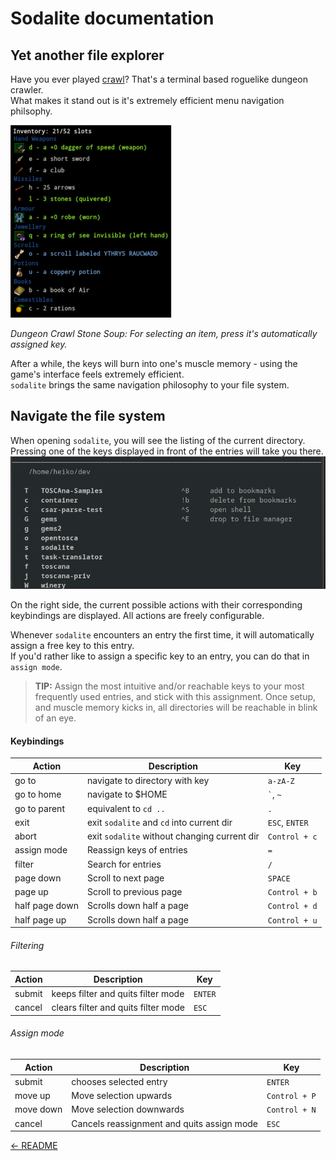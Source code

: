 # Sodalite documentation
## Yet another file explorer
Have you ever played [crawl](https://crawl.develz.org/)?
That's a terminal based roguelike dungeon crawler.  
What makes it stand out is it's extremely efficient menu navigation philsophy. 

![dcss inventar management](crawl.png)

*Dungeon Crawl Stone Soup: For selecting an item, press it's automatically assigned key.*

After a while, the keys will burn into one's muscle memory - using the game's interface feels extremely efficient.  
`sodalite` brings the same navigation philosophy to your file system.

## Navigate the file system
When opening `sodalite`, you will see the listing of the current directory.   
Pressing one of the keys displayed in front of the entries will take you there.
![Sodalite](sodalite.png)

On the right side, the current possible actions with their corresponding keybindings are displayed. All actions are freely configurable. 

Whenever `sodalite` encounters an entry the first time, it will automatically assign a free key to this entry.  
If you'd rather like to assign a specific key to an entry, you can do that in `assign mode`.  
> **TIP:** Assign the most intuitive and/or reachable keys to your most frequently used entries, and stick with this assignment. 
Once setup, and muscle memory kicks in, all directories will be reachable in blink of an eye.

#### Keybindings
| Action            | Description                                  | Key              |
| ----------------- | -----------                                  | ---------------- |
| go to             | navigate to directory with key               | `a-zA-Z`         |
| go to home        | navigate to $HOME                            | `` ` ``, `~`     |
| go to parent      | equivalent to `cd ..`                        | `.`              |
| exit              | exit `sodalite` and `cd` into current dir    | `ESC`, `ENTER`   |
| abort             | exit `sodalite` without changing current dir | `Control + c`    |
| assign mode       | Reassign keys of entries                     | `=`              |
| filter            | Search for entries                           | `/`              |
| page down         | Scroll to next page                          | `SPACE`          |
| page up           | Scroll to previous page                      | `Control + b`    |
| half page down    | Scrolls down half a page                     | `Control + d`    |
| half page up      | Scrolls down half a page                     | `Control + u`    |

###### Filtering
| Action            | Description                         | Key              |
| ----------------- | -----------                         | ---------------- |
| submit            | keeps filter and quits filter mode  | `ENTER`          |
| cancel            | clears filter and quits filter mode | `ESC`            |

###### Assign mode
| Action            | Description                                | Key              |
| ----------------- | -----------                                | ---------------- |
| submit            | chooses selected entry                     | `ENTER`          |
| move up           | Move selection upwards                     | `Control + P`    |
| move down         | Move selection downwards                   | `Control + N`    |
| cancel            | Cancels reassignment and quits assign mode | `ESC`            |



[&larr; README](../README.md)

